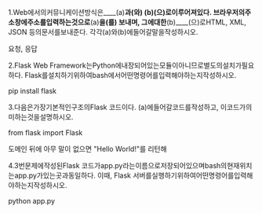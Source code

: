 1.Web에서의커뮤니케이션방식은____(a)____과(와) ____(b)____(으)로이루어져있다. 브라우저의주소창에주소를입력하는것으로____(a)____을(를) 보내며, 그에대한____(b)____(으)로HTML, XML, JSON 등의문서를보내준다. 각각(a)와(b)에들어갈말을작성하시오.

요청, 응답



2.Flask Web Framework는Python에내장되어있는모듈이아니므로별도의설치가필요하다. Flask를설치하기위하여bash에서어떤명령어를입력해야하는지작성하시오.

pip install flask



3.다음은가장기본적인구조의Flask 코드이다. (a)에들어갈코드를작성하고, 이코드가의미하는것을설명하시오.

from flask import Flask

도메인 뒤에 아무 말이 없으면 "Hello World!"를 리턴해



4.3번문제에작성된Flask 코드가app.py라는이름으로저장되어있으며bash의현재위치는app.py가있는곳과동일하다. 이때, Flask 서버를실행하기위하여어떤명령어를입력해야하는지작성하시오.

python app.py

